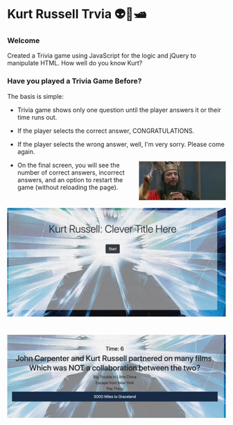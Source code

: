 # Kurt Russell Trvia 👽🥋🛥

### Welcome

Created a Trivia game using JavaScript for the logic and jQuery to manipulate HTML. How well do you know Kurt?

### Have you played a Trivia Game Before?

The basis is simple:

* Trivia game shows only one question until the player answers it or their time runs out.

* If the player selects the correct answer, CONGRATULATIONS.

* If the player selects the wrong answer, well, I'm very sorry.  Please come again.

<img align="right" width="200" src="assets/images/question3.gif">

* On the final screen, you will see the number of correct answers, incorrect answers, and an option to restart the game (without reloading the page).

#

<kbd>
  <img src="assets/images/WelcomeScreen.png"/>
</kbd>

#

<kbd>
  <img src="assets/images/example.png"/>
</kbd>
